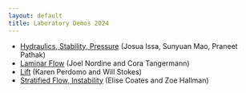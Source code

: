 ```yaml
---
layout: default
title: Laboratory Demos 2024
---
```


  - [Hydraulics, Stability, Pressure](./IssaMaoPathak) (Josua Issa, Sunyuan Mao, Praneet Pathak)
  - [Laminar Flow](./NordineTangermann)  (Joel Nordine and Cora Tangermann)
  - [Lift](./PerdomoStokes) (Karen Perdomo and Will Stokes)
  - [Stratified Flow, Instability](./CoatesHallman) (Elise Coates and Zoe Hallman)
